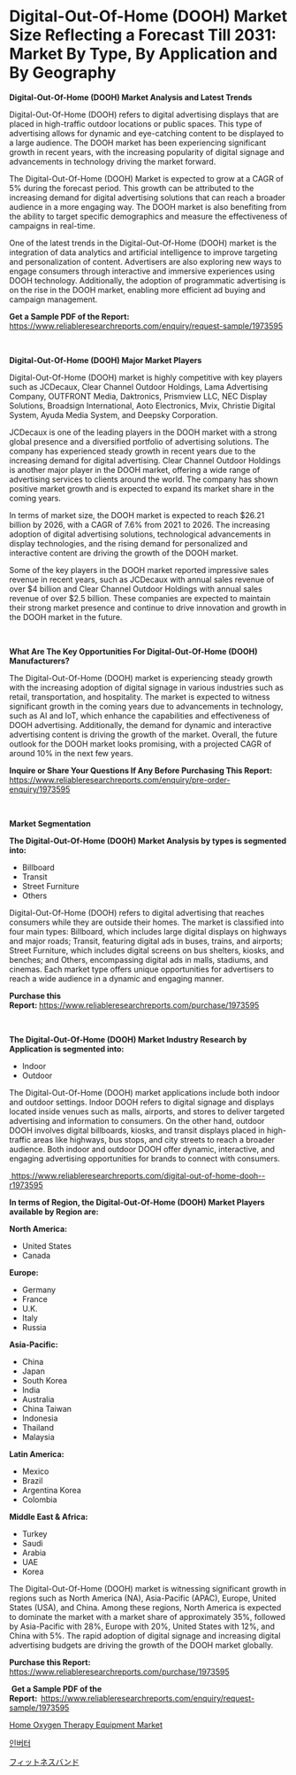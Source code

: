 <p><h1>Digital-Out-Of-Home (DOOH) Market Size Reflecting a Forecast Till 2031: Market By Type, By Application and By Geography</h1></p><p><strong>Digital-Out-Of-Home (DOOH) Market Analysis and Latest Trends</strong></p>
<p><p>Digital-Out-Of-Home (DOOH) refers to digital advertising displays that are placed in high-traffic outdoor locations or public spaces. This type of advertising allows for dynamic and eye-catching content to be displayed to a large audience. The DOOH market has been experiencing significant growth in recent years, with the increasing popularity of digital signage and advancements in technology driving the market forward.</p><p>The Digital-Out-Of-Home (DOOH) Market is expected to grow at a CAGR of 5% during the forecast period. This growth can be attributed to the increasing demand for digital advertising solutions that can reach a broader audience in a more engaging way. The DOOH market is also benefiting from the ability to target specific demographics and measure the effectiveness of campaigns in real-time.</p><p>One of the latest trends in the Digital-Out-Of-Home (DOOH) market is the integration of data analytics and artificial intelligence to improve targeting and personalization of content. Advertisers are also exploring new ways to engage consumers through interactive and immersive experiences using DOOH technology. Additionally, the adoption of programmatic advertising is on the rise in the DOOH market, enabling more efficient ad buying and campaign management.</p></p>
<p><strong>Get a Sample PDF of the Report:&nbsp;</strong> <a href="https://www.reliableresearchreports.com/enquiry/request-sample/1973595">https://www.reliableresearchreports.com/enquiry/request-sample/1973595</a></p>
<p>&nbsp;</p>
<p><strong>Digital-Out-Of-Home (DOOH) Major Market Players</strong></p>
<p><p>Digital-Out-Of-Home (DOOH) market is highly competitive with key players such as JCDecaux, Clear Channel Outdoor Holdings, Lama Advertising Company, OUTFRONT Media, Daktronics, Prismview LLC, NEC Display Solutions, Broadsign International, Aoto Electronics, Mvix, Christie Digital System, Ayuda Media System, and Deepsky Corporation.</p><p>JCDecaux is one of the leading players in the DOOH market with a strong global presence and a diversified portfolio of advertising solutions. The company has experienced steady growth in recent years due to the increasing demand for digital advertising. Clear Channel Outdoor Holdings is another major player in the DOOH market, offering a wide range of advertising services to clients around the world. The company has shown positive market growth and is expected to expand its market share in the coming years.</p><p>In terms of market size, the DOOH market is expected to reach $26.21 billion by 2026, with a CAGR of 7.6% from 2021 to 2026. The increasing adoption of digital advertising solutions, technological advancements in display technologies, and the rising demand for personalized and interactive content are driving the growth of the DOOH market.</p><p>Some of the key players in the DOOH market reported impressive sales revenue in recent years, such as JCDecaux with annual sales revenue of over $4 billion and Clear Channel Outdoor Holdings with annual sales revenue of over $2.5 billion. These companies are expected to maintain their strong market presence and continue to drive innovation and growth in the DOOH market in the future.</p></p>
<p>&nbsp;</p>
<p><strong>What Are The Key Opportunities For Digital-Out-Of-Home (DOOH) Manufacturers?</strong></p>
<p><p>The Digital-Out-Of-Home (DOOH) market is experiencing steady growth with the increasing adoption of digital signage in various industries such as retail, transportation, and hospitality. The market is expected to witness significant growth in the coming years due to advancements in technology, such as AI and IoT, which enhance the capabilities and effectiveness of DOOH advertising. Additionally, the demand for dynamic and interactive advertising content is driving the growth of the market. Overall, the future outlook for the DOOH market looks promising, with a projected CAGR of around 10% in the next few years.</p></p>
<p><strong>Inquire or Share Your Questions If Any Before Purchasing This Report:</strong> <a href="https://www.reliableresearchreports.com/enquiry/pre-order-enquiry/1973595">https://www.reliableresearchreports.com/enquiry/pre-order-enquiry/1973595</a></p>
<p>&nbsp;</p>
<p><strong>Market Segmentation</strong></p>
<p><strong>The Digital-Out-Of-Home (DOOH) Market Analysis by types is segmented into:</strong></p>
<p><ul><li>Billboard</li><li>Transit</li><li>Street Furniture</li><li>Others</li></ul></p>
<p><p>Digital-Out-Of-Home (DOOH) refers to digital advertising that reaches consumers while they are outside their homes. The market is classified into four main types: Billboard, which includes large digital displays on highways and major roads; Transit, featuring digital ads in buses, trains, and airports; Street Furniture, which includes digital screens on bus shelters, kiosks, and benches; and Others, encompassing digital ads in malls, stadiums, and cinemas. Each market type offers unique opportunities for advertisers to reach a wide audience in a dynamic and engaging manner.</p></p>
<p><strong>Purchase this Report:&nbsp;</strong><a href="https://www.reliableresearchreports.com/purchase/1973595">https://www.reliableresearchreports.com/purchase/1973595</a></p>
<p>&nbsp;</p>
<p><strong>The Digital-Out-Of-Home (DOOH) Market Industry Research by Application is segmented into:</strong></p>
<p><ul><li>Indoor</li><li>Outdoor</li></ul></p>
<p><p>The Digital-Out-Of-Home (DOOH) market applications include both indoor and outdoor settings. Indoor DOOH refers to digital signage and displays located inside venues such as malls, airports, and stores to deliver targeted advertising and information to consumers. On the other hand, outdoor DOOH involves digital billboards, kiosks, and transit displays placed in high-traffic areas like highways, bus stops, and city streets to reach a broader audience. Both indoor and outdoor DOOH offer dynamic, interactive, and engaging advertising opportunities for brands to connect with consumers.</p></p>
<p><a href="https://www.reliableresearchreports.com/digital-out-of-home-dooh--r1973595">&nbsp;https://www.reliableresearchreports.com/digital-out-of-home-dooh--r1973595</a></p>
<p><strong>In terms of Region, the Digital-Out-Of-Home (DOOH) Market Players available by Region are:</strong></p>
<p>
    <p> <strong> North America: </strong>
        <ul>
            <li>United States</li>
            <li>Canada</li>
        </ul>
        </p> 
    <p> <strong> Europe: </strong>
        <ul>
            <li>Germany</li>
            <li>France</li>
            <li>U.K.</li>
            <li>Italy</li>
            <li>Russia</li>
        </ul>
        </p> 
    <p> <strong> Asia-Pacific: </strong>
        <ul>
            <li>China</li>
            <li>Japan</li>
            <li>South Korea</li>
            <li>India</li>
            <li>Australia</li>
            <li>China Taiwan</li>
            <li>Indonesia</li>
            <li>Thailand</li>
            <li>Malaysia</li>
        </ul>
        </p> 
    <p> <strong> Latin America: </strong>
        <ul>
            <li>Mexico</li>
            <li>Brazil</li>
            <li>Argentina Korea</li>
            <li>Colombia</li>
        </ul>
        </p> 
    <p> <strong> Middle East & Africa: </strong>
        <ul>
            <li>Turkey</li>
            <li>Saudi</li>
            <li>Arabia</li>
            <li>UAE</li>
            <li>Korea</li>
        </ul>
    </p>
    </p>
<p><p>The Digital-Out-Of-Home (DOOH) market is witnessing significant growth in regions such as North America (NA), Asia-Pacific (APAC), Europe, United States (USA), and China. Among these regions, North America is expected to dominate the market with a market share of approximately 35%, followed by Asia-Pacific with 28%, Europe with 20%, United States with 12%, and China with 5%. The rapid adoption of digital signage and increasing digital advertising budgets are driving the growth of the DOOH market globally.</p></p>
<p><strong>Purchase this Report: </strong><a href="https://www.reliableresearchreports.com/purchase/1973595">https://www.reliableresearchreports.com/purchase/1973595</a></p>
<p>&nbsp;<strong>Get a Sample PDF of the Report:&nbsp;&nbsp;</strong><a href="https://www.reliableresearchreports.com/enquiry/request-sample/1973595">https://www.reliableresearchreports.com/enquiry/request-sample/1973595</a></p>
<p><strong></strong></p>
<p><p><a href="https://view.publitas.com/reportprime-1/home-oxygen-therapy-equipment-market-the-key-to-successful-business-strategy-forecast-till-2031/">Home Oxygen Therapy Equipment Market</a></p><p><a href="https://github.com/jntpkh496620/Market-Research-Report-List-2/blob/main/786000661916.md">인버터</a></p><p><a href="https://github.com/lababdou/Market-Research-Report-List-3/blob/main/751212462558.md">フィットネスバンド</a></p></p>